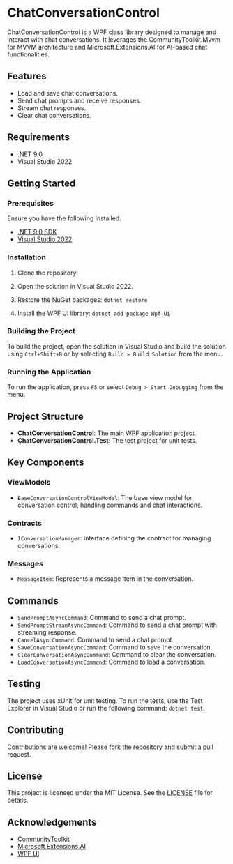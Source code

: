 # ChatConversationControl

ChatConversationControl is a WPF class library designed to manage and interact with chat conversations. It leverages the CommunityToolkit.Mvvm for MVVM architecture and Microsoft.Extensions.AI for AI-based chat functionalities.

## Features

- Load and save chat conversations.
- Send chat prompts and receive responses.
- Stream chat responses.
- Clear chat conversations.

## Requirements

- .NET 9.0
- Visual Studio 2022

## Getting Started

### Prerequisites

Ensure you have the following installed:

- [.NET 9.0 SDK](https://dotnet.microsoft.com/download/dotnet/9.0)
- [Visual Studio 2022](https://visualstudio.microsoft.com/vs/)

### Installation

1. Clone the repository:
    
2. Open the solution in Visual Studio 2022.

3. Restore the NuGet packages: `dotnet restore`

4. Install the WPF UI library: `dotnet add package Wpf-Ui`
        
### Building the Project

To build the project, open the solution in Visual Studio and build the solution using `Ctrl+Shift+B` or by selecting `Build > Build Solution` from the menu.

### Running the Application

To run the application, press `F5` or select `Debug > Start Debugging` from the menu.

## Project Structure

- **ChatConversationControl**: The main WPF application project.
- **ChatConversationControl.Test**: The test project for unit tests.

## Key Components

### ViewModels

- `BaseConversationControlViewModel`: The base view model for conversation control, handling commands and chat interactions.

### Contracts

- `IConversationManager`: Interface defining the contract for managing conversations.

### Messages

- `MessageItem`: Represents a message item in the conversation.

## Commands

- `SendPromptAsyncCommand`: Command to send a chat prompt.
- `SendPromptStreamAsyncCommand`: Command to send a chat prompt with streaming response.
- `CancelAsyncCommand`: Command to send a chat prompt.
- `SaveConversationAsyncCommand`: Command to save the conversation.
- `ClearConversationAsyncCommand`: Command to clear the conversation.
- `LoadConversationAsyncCommand`: Command to load a conversation.

## Testing

The project uses xUnit for unit testing. To run the tests, use the Test Explorer in Visual Studio or run the following command: `dotnet test`.

## Contributing

Contributions are welcome! Please fork the repository and submit a pull request.

## License

This project is licensed under the MIT License. See the [LICENSE](LICENSE) file for details.

## Acknowledgements

- [CommunityToolkit](https://github.com/CommunityToolkit/dotnet)
- [Microsoft.Extensions.AI](https://github.com/dotnet/ai-samples/blob/main/src/microsoft-extensions-ai/README.md)
- [WPF UI](https://github.com/lepoco/wpfui)